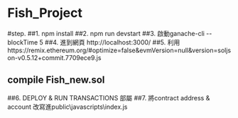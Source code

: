 # Fish_Project

#step.
##1. npm install
##2. npm run devstart
##3. 啟動ganache-cli --blockTime 5
##4. 進到網頁 http://localhost:3000/
##5. 利用https://remix.ethereum.org/#optimize=false&evmVersion=null&version=soljson-v0.5.12+commit.7709ece9.js 
##   compile Fish_new.sol 
##6. DEPLOY & RUN TRANSACTIONS 部屬
##7. 將contract address & account 改寫進public\javascripts\index.js